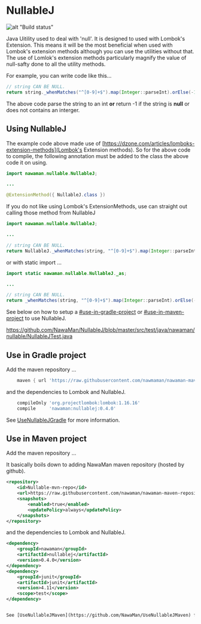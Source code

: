# NullableJ

![alt "Build status"](https://travis-ci.org/NawaMan/NullableJ.svg?branch=master)

Java Uitility used to deal with 'null'.
It is designed to used with Lombok's Extension.
This means it will be the most beneficial when used with Lombok's extension methods
  although you can use the utilities without that.
The use of Lomlok's extension methods particularly magnify the value of null-safty done to all the utility methods.

For example, you can write code like this...

```Java
// string CAN BE NULL.
return string._whenMatches("^[0-9]+$").map(Integer::parseInt).orElse(-1);	// <-- see '_when(...)'
```

The above code parse the string to an int **or** return -1 if the string is **null** or does not contains an interger.

## Using NullableJ

The example code above made use of [https://dzone.com/articles/lomboks-extension-methods](Lombok's Extension methods).
So for the above code to complie, the following annotation must be added to the class the above code it on using.

```Java
import nawaman.nullable.NullableJ;

...

@ExtensionMethod({ NullableJ.class })
```

If you do not like using Lombok's ExtensionMethods,
  use can straight out calling those method from NullableJ

```Java
import nawaman.nullable.NullableJ;

...

// string CAN BE NULL.
return NullableJ._whenMatches(string, "^[0-9]+$").map(Integer::parseInt).orElse(-1);	// <-- see '_when(...)'
```

or with static import ...

```Java
import static nawaman.nullable.NullableJ._as;

...

// string CAN BE NULL.
return _whenMatches(string, "^[0-9]+$").map(Integer::parseInt).orElse(-1);	// <-- see '_when(...)'
```

See below on how to setup a [#use-in-gradle-project](Gradle) or [#use-in-maven-project](Maven) to use NullableJ.

https://github.com/NawaMan/NullableJ/blob/master/src/test/java/nawaman/nullable/NullableJTest.java

## Use in Gradle project

Add the maven repository ...

```Groovy
    maven { url 'https://raw.githubusercontent.com/nawmaman/nawaman-maven-repository/master/' }
```

and the dependencies to Lombok and NullableJ.

```Groovy
    compileOnly 'org.projectlombok:lombok:1.16.16'
    compile     'nawaman:nullablej:0.4.0'
```

See [UseNullableJGradle](https://github.com/NawaMan/UseNullableJGradle) for more information.

## Use in Maven project

Add the maven repository ...

It basically boils down to adding NawaMan maven repository (hosted by github).

```xml
<repository>
	<id>Nullable-mvn-repo</id>
	<url>https://raw.githubusercontent.com/nawaman/nawaman-maven-repository/master/</url>
	<snapshots>
		<enabled>true</enabled>
		<updatePolicy>always</updatePolicy>
	</snapshots>
</repository>
```

and the dependencies to Lombok and NullableJ.

```xml
<dependency>
	<groupId>nawaman</groupId>
	<artifactId>nullablej</artifactId>
	<version>0.4.0</version>
</dependency>
<dependency>
	<groupId>junit</groupId>
	<artifactId>junit</artifactId>
	<version>4.11</version>
	<scope>test</scope>
</dependency>


See [UseNullableJMaven](https://github.com/NawaMan/UseNullableJMaven) for more information.
